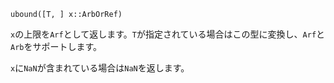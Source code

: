 ```
ubound([T, ] x::ArbOrRef)
```

`x`の上限を`Arf`として返します。`T`が指定されている場合はこの型に変換し、`Arf`と`Arb`をサポートします。

`x`に`NaN`が含まれている場合は`NaN`を返します。
